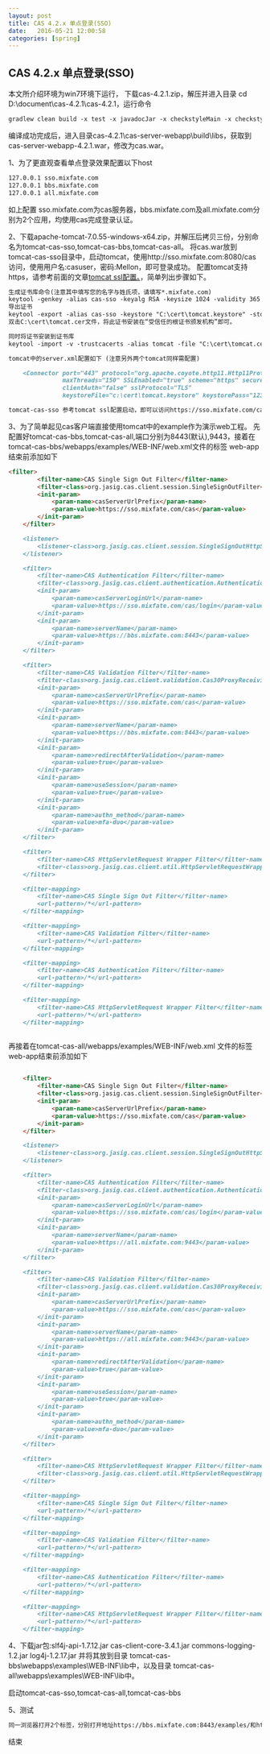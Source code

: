 ```yaml
---
layout: post
title: CAS 4.2.x 单点登录(SSO)
date:   2016-05-21 12:00:58
categories: [spring]
---
```


## CAS 4.2.x 单点登录(SSO)

本文所介绍环境为win7环境下运行，
下载cas-4.2.1.zip，解压并进入目录 cd D:\document\cas-4.2.1\cas-4.2.1，运行命令

```markdown
gradlew clean build -x test -x javadocJar -x checkstyleMain -x checkstyleTest -x findbugsMain -DskipVersionConflict=true
```

编译成功完成后，进入目录cas-4.2.1\cas-server-webapp\build\libs，获取到cas-server-webapp-4.2.1.war，修改为cas.war。

1、为了更直观查看单点登录效果配置以下host

```markdown
127.0.0.1 sso.mixfate.com
127.0.0.1 bbs.mixfate.com
127.0.0.1 all.mixfate.com
```

如上配置 sso.mixfate.com为cas服务器，bbs.mixfate.com及all.mixfate.com分别为2个应用，均使用cas完成登录认证。

2、下载apache-tomcat-7.0.55-windows-x64.zip，并解压后拷贝三份，分别命名为tomcat-cas-sso,tomcat-cas-bbs,tomcat-cas-all。
将cas.war放到tomcat-cas-sso目录中，启动tomcat，使用http://sso.mixfate.com:8080/cas访问，使用用户名:casuser，密码:Mellon，即可登录成功。
配置tomcat支持https，请参考前面的文章<a href="/tomcat/tools/2016/04/01/tomcat-ssl-1.html">tomcat ssl配置。</a>，简单列出步骤如下。

```markdown
生成证书库命令(注意其中填写您的名字与姓氏项，请填写*.mixfate.com)
keytool -genkey -alias cas-sso -keyalg RSA -keysize 1024 -validity 365 -keystore "C:\cert\tomcat.keystore"
导出证书
keytool -export -alias cas-sso -keystore "C:\cert\tomcat.keystore" -storepass 123456 -rfc -file "C:\cert\tomcat.cer"
双击C:\cert\tomcat.cer文件，将此证书安装在“受信任的根证书颁发机构”即可。

同时将证书安装到证书库
keytool -import -v -trustcacerts -alias tomcat -file "C:\cert\tomcat.cer" -keystore "D:\Program Files\Java\jdk1.8.0_66\jre\lib\security\cacerts"

tomcat中的server.xml配置如下 (注意另外两个tomcat同样需配置)

	<Connector port="443" protocol="org.apache.coyote.http11.Http11Protocol"
               maxThreads="150" SSLEnabled="true" scheme="https" secure="true"
               clientAuth="false" sslProtocol="TLS" 
			   keystoreFile="c:\cert\tomcat.keystore" keystorePass="123456"/>

tomcat-cas-sso 参考tomcat ssl配置启动，即可以访问https://sso.mixfate.com/cas，使用用户名:casuser，密码:Mellon，即可登录成功。

```

3、为了简单起见cas客户端直接使用tomcat中的example作为演示web工程。
先配置好tomcat-cas-bbs,tomcat-cas-all,端口分别为8443(默认),9443，接着在tomcat-cas-bbs/webapps/examples/WEB-INF/web.xml文件的标签 web-app结束前添加如下

```markdown
<filter>
        <filter-name>CAS Single Sign Out Filter</filter-name>
        <filter-class>org.jasig.cas.client.session.SingleSignOutFilter</filter-class>
        <init-param>
            <param-name>casServerUrlPrefix</param-name>
            <param-value>https://sso.mixfate.com/cas</param-value>
        </init-param>
    </filter>

    <listener>
        <listener-class>org.jasig.cas.client.session.SingleSignOutHttpSessionListener</listener-class>
    </listener>

    <filter>
        <filter-name>CAS Authentication Filter</filter-name>
        <filter-class>org.jasig.cas.client.authentication.AuthenticationFilter</filter-class>
        <init-param>
            <param-name>casServerLoginUrl</param-name>
            <param-value>https://sso.mixfate.com/cas/login</param-value>
        </init-param>
        <init-param>
            <param-name>serverName</param-name>
            <param-value>https://bbs.mixfate.com:8443</param-value>
        </init-param>
    </filter>

    <filter>
        <filter-name>CAS Validation Filter</filter-name>
        <filter-class>org.jasig.cas.client.validation.Cas30ProxyReceivingTicketValidationFilter</filter-class>
        <init-param>
            <param-name>casServerUrlPrefix</param-name>
            <param-value>https://sso.mixfate.com/cas</param-value>
        </init-param>
        <init-param>
            <param-name>serverName</param-name>
            <param-value>https://bbs.mixfate.com:8443</param-value>
        </init-param>
        <init-param>
            <param-name>redirectAfterValidation</param-name>
            <param-value>true</param-value>
        </init-param>
        <init-param>
            <param-name>useSession</param-name>
            <param-value>true</param-value>
        </init-param>
        <init-param>
            <param-name>authn_method</param-name>
            <param-value>mfa-duo</param-value>
        </init-param>
    </filter>

    <filter>
        <filter-name>CAS HttpServletRequest Wrapper Filter</filter-name>
        <filter-class>org.jasig.cas.client.util.HttpServletRequestWrapperFilter</filter-class>
    </filter>

    <filter-mapping>
        <filter-name>CAS Single Sign Out Filter</filter-name>
        <url-pattern>/*</url-pattern>
    </filter-mapping>

    <filter-mapping>
        <filter-name>CAS Validation Filter</filter-name>
        <url-pattern>/*</url-pattern>
    </filter-mapping>

    <filter-mapping>
        <filter-name>CAS Authentication Filter</filter-name>
        <url-pattern>/*</url-pattern>
    </filter-mapping>

    <filter-mapping>
        <filter-name>CAS HttpServletRequest Wrapper Filter</filter-name>
        <url-pattern>/*</url-pattern>
    </filter-mapping>
	
```

再接着在tomcat-cas-all/webapps/examples/WEB-INF/web.xml 文件的标签 web-app结束前添加如下

```markdown

	<filter>
        <filter-name>CAS Single Sign Out Filter</filter-name>
        <filter-class>org.jasig.cas.client.session.SingleSignOutFilter</filter-class>
        <init-param>
            <param-name>casServerUrlPrefix</param-name>
            <param-value>https://sso.mixfate.com/cas</param-value>
        </init-param>
    </filter>

    <listener>
        <listener-class>org.jasig.cas.client.session.SingleSignOutHttpSessionListener</listener-class>
    </listener>

    <filter>
        <filter-name>CAS Authentication Filter</filter-name>
        <filter-class>org.jasig.cas.client.authentication.AuthenticationFilter</filter-class>
        <init-param>
            <param-name>casServerLoginUrl</param-name>
            <param-value>https://sso.mixfate.com/cas/login</param-value>
        </init-param>
        <init-param>
            <param-name>serverName</param-name>
            <param-value>https://all.mixfate.com:9443</param-value>
        </init-param>
    </filter>

    <filter>
        <filter-name>CAS Validation Filter</filter-name>
        <filter-class>org.jasig.cas.client.validation.Cas30ProxyReceivingTicketValidationFilter</filter-class>
        <init-param>
            <param-name>casServerUrlPrefix</param-name>
            <param-value>https://sso.mixfate.com/cas</param-value>
        </init-param>
        <init-param>
            <param-name>serverName</param-name>
            <param-value>https://all.mixfate.com:9443</param-value>
        </init-param>
        <init-param>
            <param-name>redirectAfterValidation</param-name>
            <param-value>true</param-value>
        </init-param>
        <init-param>
            <param-name>useSession</param-name>
            <param-value>true</param-value>
        </init-param>
        <init-param>
            <param-name>authn_method</param-name>
            <param-value>mfa-duo</param-value>
        </init-param>
    </filter>

    <filter>
        <filter-name>CAS HttpServletRequest Wrapper Filter</filter-name>
        <filter-class>org.jasig.cas.client.util.HttpServletRequestWrapperFilter</filter-class>
    </filter>

    <filter-mapping>
        <filter-name>CAS Single Sign Out Filter</filter-name>
        <url-pattern>/*</url-pattern>
    </filter-mapping>

    <filter-mapping>
        <filter-name>CAS Validation Filter</filter-name>
        <url-pattern>/*</url-pattern>
    </filter-mapping>

    <filter-mapping>
        <filter-name>CAS Authentication Filter</filter-name>
        <url-pattern>/*</url-pattern>
    </filter-mapping>

    <filter-mapping>
        <filter-name>CAS HttpServletRequest Wrapper Filter</filter-name>
        <url-pattern>/*</url-pattern>
    </filter-mapping>
```


4、下载jar包:slf4j-api-1.7.12.jar cas-client-core-3.4.1.jar commons-logging-1.2.jar log4j-1.2.17.jar 
并将其放到目录
tomcat-cas-bbs\webapps\examples\WEB-INF\lib中，以及目录 tomcat-cas-all\webapps\examples\WEB-INF\lib中。

启动tomcat-cas-sso,tomcat-cas-all,tomcat-cas-bbs

5、测试

```markdown
同一浏览器打开2个标签，分别打开地址https://bbs.mixfate.com:8443/examples/和https://all.mixfate.com:9443/examples/

```


结束